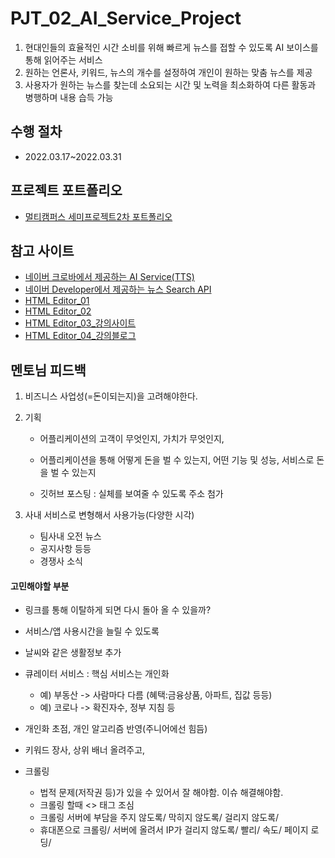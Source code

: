 # PJT_02_AI_Service_Project

1. 현대인들의 효율적인 시간 소비를 위해 빠르게 뉴스를 접할 수 있도록 AI 보이스를 통해 읽어주는 서비스
2. 원하는 언론사, 키워드, 뉴스의 개수를 설정하여 개인이 원하는 맞춤 뉴스를 제공  
3. 사용자가 원하는 뉴스를 찾는데 소요되는 시간 및 노력을 최소화하여 다른 활동과 병행하며 내용 습득 가능

## 수행 절차

- 2022.03.17~2022.03.31 

## 프로젝트 포트폴리오

- [멀티캠퍼스 세미프로젝트2차 포트폴리오](https://github.com/jibook/PJT_02_AI_Service_Project/blob/master/%ED%94%84%EB%A1%9C%EC%A0%9D%ED%8A%B82_2%EC%A1%B0_%EB%B0%9C%ED%91%9C%EC%9E%90%EB%A3%8C.pdf)

## 참고 사이트

- [네이버 크로바에서 제공하는 AI Service(TTS)](https://www.ncloud.com/?language=ko-KR)
- [네이버 Developer에서 제공하는 뉴스 Search API](https://developers.naver.com/docs/serviceapi/search/news/news.md#%EB%89%B4%EC%8A%A4)
- [HTML Editor_01](https://html-online.com/editor/)
- [HTML Editor_02](https://html5-editor.net/)
- [HTML Editor_03_강의사이트](https://opentutorials.org/course/2039 )
- [HTML Editor_04_강의블로그](https://m.blog.naver.com/mathesis_time/222039284932 )

## 멘토님 피드백

1. 비즈니스 사업성(=돈이되는지)을 고려해야한다.

2. 기획 

   - 어플리케이션의 고객이 무엇인지, 가치가 무엇인지, 

   - 어플리케이션을 통해 어떻게 돈을 벌 수 있는지, 어떤 기능 및 성능, 서비스로 돈을 벌 수 있는지

   - 깃허브 포스팅 : 실체를 보여줄 수 있도록 주소 첨가

3. 사내 서비스로 변형해서 사용가능(다양한 시각)
   - 팀사내 오전 뉴스 
   - 공지사항 등등 
   - 경쟁사 소식

#### 고민해야할 부분

- 링크를 통해 이탈하게 되면 다시 돌아 올 수 있을까?
- 서비스/앱 사용시간을 늘릴 수 있도록
- 날씨와 같은 생활정보 추가
- 큐레이터 서비스 : 핵심 서비스는 개인화
  - 예) 부동산 -> 사람마다 다름 (혜택:금융상품, 아파트, 집값 등등)
  - 예) 코로나 -> 확진자수, 정부 지침 등

- 개인화 초점, 개인 알고리즘 반영(주니어에선 힘듬)
- 키워드 장사, 상위 배너 올려주고,
- 크롤링 
  - 법적 문제(저작권 등)가 있을 수 있어서 잘 해야함. 이슈 해결해야함.
  - 크롤링 할때 <> 태그 조심
  - 크롤링 서버에 부담을 주지 않도록/ 막히지 않도록/ 걸리지 않도록/
  - 휴대폰으로 크롤링/ 서버에 올려서 IP가 걸리지 않도록/ 빨리/ 속도/ 페이지 로딩/ 



